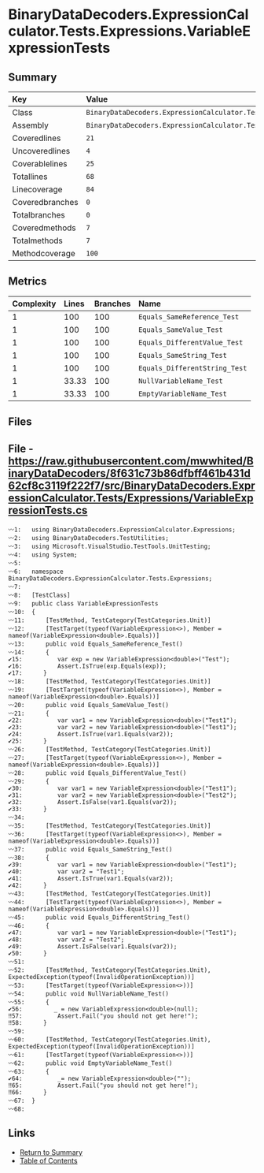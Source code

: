 ﻿# BinaryDataDecoders.ExpressionCalculator.Tests.Expressions.VariableExpressionTests

## Summary

| Key             | Value                                                                               |
| :-------------- | :---------------------------------------------------------------------------------- |
| Class           | `BinaryDataDecoders.ExpressionCalculator.Tests.Expressions.VariableExpressionTests` |
| Assembly        | `BinaryDataDecoders.ExpressionCalculator.Tests`                                     |
| Coveredlines    | `21`                                                                                |
| Uncoveredlines  | `4`                                                                                 |
| Coverablelines  | `25`                                                                                |
| Totallines      | `68`                                                                                |
| Linecoverage    | `84`                                                                                |
| Coveredbranches | `0`                                                                                 |
| Totalbranches   | `0`                                                                                 |
| Coveredmethods  | `7`                                                                                 |
| Totalmethods    | `7`                                                                                 |
| Methodcoverage  | `100`                                                                               |

## Metrics

| Complexity | Lines | Branches | Name                          |
| :--------- | :---- | :------- | :---------------------------- |
| 1          | 100   | 100      | `Equals_SameReference_Test`   |
| 1          | 100   | 100      | `Equals_SameValue_Test`       |
| 1          | 100   | 100      | `Equals_DifferentValue_Test`  |
| 1          | 100   | 100      | `Equals_SameString_Test`      |
| 1          | 100   | 100      | `Equals_DifferentString_Test` |
| 1          | 33.33 | 100      | `NullVariableName_Test`       |
| 1          | 33.33 | 100      | `EmptyVariableName_Test`      |

## Files

## File - https://raw.githubusercontent.com/mwwhited/BinaryDataDecoders/8f631c73b86dfbff461b431d62cf8c3119f222f7/src/BinaryDataDecoders.ExpressionCalculator.Tests/Expressions/VariableExpressionTests.cs

```CSharp
〰1:   using BinaryDataDecoders.ExpressionCalculator.Expressions;
〰2:   using BinaryDataDecoders.TestUtilities;
〰3:   using Microsoft.VisualStudio.TestTools.UnitTesting;
〰4:   using System;
〰5:   
〰6:   namespace BinaryDataDecoders.ExpressionCalculator.Tests.Expressions;
〰7:   
〰8:   [TestClass]
〰9:   public class VariableExpressionTests
〰10:  {
〰11:      [TestMethod, TestCategory(TestCategories.Unit)]
〰12:      [TestTarget(typeof(VariableExpression<>), Member = nameof(VariableExpression<double>.Equals))]
〰13:      public void Equals_SameReference_Test()
〰14:      {
✔15:          var exp = new VariableExpression<double>("Test");
✔16:          Assert.IsTrue(exp.Equals(exp));
✔17:      }
〰18:      [TestMethod, TestCategory(TestCategories.Unit)]
〰19:      [TestTarget(typeof(VariableExpression<>), Member = nameof(VariableExpression<double>.Equals))]
〰20:      public void Equals_SameValue_Test()
〰21:      {
✔22:          var var1 = new VariableExpression<double>("Test1");
✔23:          var var2 = new VariableExpression<double>("Test1");
✔24:          Assert.IsTrue(var1.Equals(var2));
✔25:      }
〰26:      [TestMethod, TestCategory(TestCategories.Unit)]
〰27:      [TestTarget(typeof(VariableExpression<>), Member = nameof(VariableExpression<double>.Equals))]
〰28:      public void Equals_DifferentValue_Test()
〰29:      {
✔30:          var var1 = new VariableExpression<double>("Test1");
✔31:          var var2 = new VariableExpression<double>("Test2");
✔32:          Assert.IsFalse(var1.Equals(var2));
✔33:      }
〰34:  
〰35:      [TestMethod, TestCategory(TestCategories.Unit)]
〰36:      [TestTarget(typeof(VariableExpression<>), Member = nameof(VariableExpression<double>.Equals))]
〰37:      public void Equals_SameString_Test()
〰38:      {
✔39:          var var1 = new VariableExpression<double>("Test1");
✔40:          var var2 = "Test1";
✔41:          Assert.IsTrue(var1.Equals(var2));
✔42:      }
〰43:      [TestMethod, TestCategory(TestCategories.Unit)]
〰44:      [TestTarget(typeof(VariableExpression<>), Member = nameof(VariableExpression<double>.Equals))]
〰45:      public void Equals_DifferentString_Test()
〰46:      {
✔47:          var var1 = new VariableExpression<double>("Test1");
✔48:          var var2 = "Test2";
✔49:          Assert.IsFalse(var1.Equals(var2));
✔50:      }
〰51:  
〰52:      [TestMethod, TestCategory(TestCategories.Unit), ExpectedException(typeof(InvalidOperationException))]
〰53:      [TestTarget(typeof(VariableExpression<>))]
〰54:      public void NullVariableName_Test()
〰55:      {
✔56:         _ = new VariableExpression<double>(null);
‼57:          Assert.Fail("you should not get here!");
‼58:      }
〰59:  
〰60:      [TestMethod, TestCategory(TestCategories.Unit), ExpectedException(typeof(InvalidOperationException))]
〰61:      [TestTarget(typeof(VariableExpression<>))]
〰62:      public void EmptyVariableName_Test()
〰63:      {
✔64:          _= new VariableExpression<double>("");
‼65:          Assert.Fail("you should not get here!");
‼66:      }
〰67:  }
〰68:  
```

## Links

* [Return to Summary](Summary.md)
* [Table of Contents](../TOC.md)

